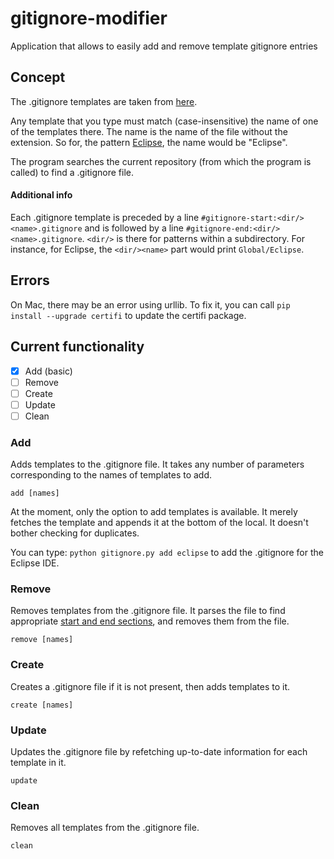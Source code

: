 # gitignore-modifier
Application that allows to easily add and remove template gitignore entries

## Concept

The .gitignore templates are taken from [here](https://github.com/github/gitignore).

Any template that you type must match (case-insensitive) the name of one of the templates there.
The name is the name of the file without the extension. So for, the pattern [Eclipse](https://github.com/github/gitignore/blob/master/Global/Eclipse.gitignore), the name would be
"Eclipse".

The program searches the current repository (from which the program is called) to find
a .gitignore file.

#### Additional info

Each .gitignore template is preceded by a line `#gitignore-start:<dir/><name>.gitignore` and is followed by
a line `#gitignore-end:<dir/><name>.gitignore`. `<dir/>` is there for patterns within a
subdirectory. For instance, for Eclipse, the `<dir/><name>` part would print `Global/Eclipse`.

## Errors
On Mac, there may be an error using urllib. To fix it, you can call
`pip install --upgrade certifi` to update the certifi package.

## Current functionality

- [x] Add (basic)
- [ ] Remove
- [ ] Create
- [ ] Update
- [ ] Clean

### Add

Adds templates to the .gitignore file. It takes any number of parameters corresponding
to the names of templates to add.

    add [names]

At the moment, only the option to add templates is available. It merely fetches the template
and appends it at the bottom of the local. It doesn't bother checking for duplicates.

You can type: `python gitignore.py add eclipse` to add the .gitignore for the Eclipse IDE.

### Remove

Removes templates from the .gitignore file. It parses the file to find appropriate
[start and end sections](#additional-info), and removes them from
the file.

    remove [names]

### Create

Creates a .gitignore file if it is not present, then adds templates to it.

    create [names]

### Update

Updates the .gitignore file by refetching up-to-date information for each template in it.

    update

### Clean

Removes all templates from the .gitignore file.

    clean
